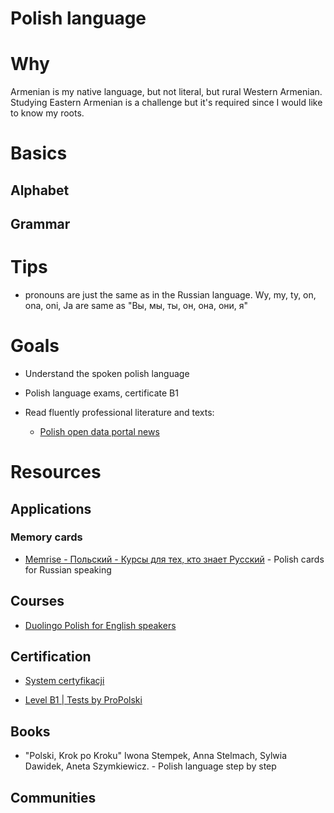 # Polish language

# Why

Armenian is my native language, but not literal, but rural Western Armenian. Studying Eastern Armenian is a challenge but it's required since I would like to know my roots.

# Basics

## Alphabet

## Grammar

# Tips

* pronouns are just the same as in the Russian language. Wy, my, ty, on, ona, oni, Ja are same as "Вы, мы, ты, он, она, они, я"

# Goals

- Understand the  spoken polish language

- Polish language exams, certificate B1

- Read fluently professional literature and texts:
  
  - [Polish open data portal news](https://dane.gov.pl/pl/article)

# Resources

## Applications

### Memory cards

* [Memrise - Польский - Курсы для тех, кто знает Русский](https://app.memrise.com/ru/courses/russian/polish/) - Polish cards for Russian speaking

## Courses

- [Duolingo Polish for English speakers](https://duolingo.com)

## Certification

* [System certyfikacji](https://certyfikatpolski.pl/) 

* [Level B1 | Tests by ProPolski](https://testy.propolski.com/en/poziomy/level-b1/)

## Books

* "Polski, Krok po Kroku" Iwona Stempek, Anna Stelmach, Sylwia Dawidek, Aneta Szymkiewicz. - Polish language step by step

## Communities
